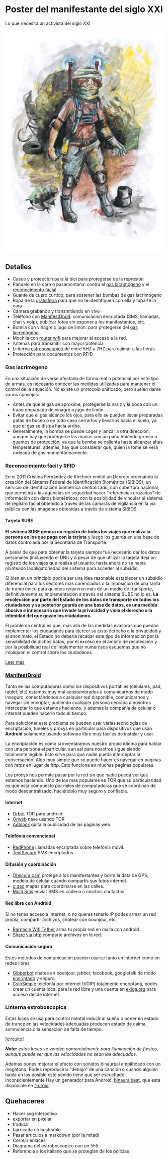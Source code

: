 # Poster del manifestante del siglo XXI

Lo que necesita un activista del siglo XXI

![Poster](poster/poster_revolucionario_de_accion_chico.png)

## Detalles

* Casco y proteccion para la bici para protegerse de la represión
* Pañuelo en la cara o pasamontaña: contra el [gas lacrimógeno](#gas-lacrimgeno) y el [reconocimento fácial](#reconocimiento-fcial)
* Guante de cuero curtido, para sostener las bombas de gas lacrimógeno
* Ropa de la [gratisferia](Gratiferia.md) para que no te identifiquen con ella y taparte la cara
* Cámara grabando y transmitiendo en vivo
* Teléfono con [ManifestDroid](#manifestdroid): comunicación encriptada (SMS, llamadas, chat y voip), publicar fotos sin exponer a los manifestantes, etc.
* Botella con vinagre o jugo de limón: para protegerse del [gas lacrimógeno](#gas-lacrimgeno)
* Mochila con [router wifi](/b4zz4/NodoDeGuerrilla/) para mejorar el acceso a la red.
* Antenas para transmitir con mayor potencia
* Linterna [estroboscopico](https://www.instructables.com/id/Stop-Time-with-an-LED-Stroboscope/?ALLSTEPS) de entre 5HZ a 7HZ para calmar a las fieras
* Protección para documentos con RFID

### Gas lacrimógeno

En una situación de verse afectado de forma real o potencial por este tipo de armas, es necesario conocer las medidas utilizadas para mantener el control de la situación. No existe un protocolo unificado, pero suelen darse varios consejos:

- Antes de que el gas se aproxime, protegerse la nariz y la boca con un trapo empapado de vinagre o jugo de limón.
- Evitar que el gas alcance los ojos, para ello se pueden llevar preparadas gafas de buceo o en todo caso cerrarlos y llevarlos hacia el suelo, ya que el gas se disipa hacia arriba. 
- Generalmente, la bomba se puede coger y lanzar a otra dirección, aunque hay que protegerse las manos con un paño húmedo grueso o guantes de protección, ya que la bomba se calienta hasta alcanzar altas temperaturas, además, hay que considerar que, quien la tome se verá rodeado de gas momentáneamente.

### Reconocimiento fácil y RFID

En el 2011 Cristina Fernández de Kirchner emitió un Decreto ordenando la creación del Sistema Federal de Identificación Biométrica (SIBIOS), un servicio de identificación biométrica centralizado, con cobertura nacional, que permitirá a las agencias de seguridad hacer “referencias cruzadas” de información con datos biométricos, con la posibilidad de vincular el sistema de registro facial obtenido a través de las cámaras de vigilancia en la vía pública con las imágenes obtenidas a través de sistema SIBIOS.

#### Tarjeta SUBE

**El sistema SUBE genera un registro de todos los viajes que realiza la persona en los que paga con la tarjeta** y luego los guarda en una base de datos controlada por la Secretaría de Transporte.

A pesar de que para obtener la tarjeta siempre fue necesario dar los datos personales (incluyendo el DNI) y a pesar de que utilizar la tarjeta deja un registro de los viajes que realiza el usuario, hasta ahora no se había planteado laobligatoriedad del sistema para acceder al subsidio.

Si bien en un principio podría ser una idea razonable establecer un subsidio diferencial para los sectores más carenciados o la imposición de una tarifa de tramo único para quienes requieren más de un medio de transporte, definitivamente su implementación a través del sistema SUBE no lo es. **La recolección por parte del Estado de los datos de transporte de todos los ciudadanos y su posterior guarda en una base de datos, es una medida abusiva e innecesaria que invade la privacidad y viola el derecho a la intimidad del que gozan los ciudadanos.**

El problema central es que, más allá de las medidas evasoras que puedan implementar los ciudadanos para ejercer su justo derecho a la privacidad y al anonimato, el Estado no debería recabar este tipo de información por la sensibilidad de dichos datos, por el exceso en el ámbito de recolección y por la posibilidad real de implementar numerosos esquemas que no impliquen el control sobre los ciudadanos.

[Leer más](SIBIOS.md)

### [ManifestDroid](manifestdroid/)

Tanto en las computadoras como los dispositivos portátiles (celulares, pad, tablet, etc) estamos muy mal acostumbrados a comunicarnos de modo inseguro, conectándonos a cualquier red disponible, comunicarnos y navegar sin encriptar, pudiendo cualquier persona cercana a nosotros interceptar lo que estamos haciendo, y ademas la compañía de celular o internet pueden hacerlo todo el tiempo. 

Para solucionar este problema se pueden usar varias tecnologías de encriptación, tuneles y proxys en particular para dispositivos que usan **Android** solamente usando software libre muy fáciles de instalar y usar.

La encriptación es como si inventáramos nuestro propio idioma para hablar con una persona el particular, aun así para nosotros sigue siendo totalmente legible. Esto sirve para que nadie pueda interceptar la conversación. Algo muy simple que se puede hacer es navegar en paginas con _https_ en lugar de _http_. Esto funciona en muchas paginas populares.

Los proxys nos permite pasar por la red sin que nadie pueda ver que estamos haciendo. Uno de los mas populares es TOR que su particularidad es que esta compuesto por miles de computadoras que se coordinan de modo descentralizado, haciéndolo muy seguro y confiable.

#### Internet

* [Orbot](http://f-droid.org/repository/browse/?fdfilter=browser&fdid=org.torproject.android) TOR para android
* [Orweb](http://f-droid.org/repository/browse/?fdfilter=browser&fdid=info.guardianproject.browser) nave usando TOR
* [Adblock](http://f-droid.org/repository/browse/?fdfilter=adblock&fdid=org.adblockplus.android) quita la publicidad de las paginas web.

#### Telefonía convencional

* [RedPhone](http://www.whispersystems.org/) Llamadas encriptada sobre telefonía móvil.
* [TextSecure](http://www.whispersystems.org/) SMS encriptados.

#### Difusión y coordinación

* [Obscura cam](https://guardianproject.info/apps/obscuracam/) protege a los manifestantes y borra la data de GPS, modelo de celular cuando compartís sus fotos internet.
* [c:geo](http://f-droid.org/repository/browse/?fdfilter=osm&fdid=cgeo.geocaching) mapas para coordinarse en las calles.
* [Multi Sms](https://f-droid.org/repo/com.hectorone.multismssender_13.apk) enviar SMS en cadena a muchos contactos.

#### Red libre con Android

Si no tenes acceso a internet, o no queres tenerlo :P podes armar un red propia, compartir archivos, chatear con bounjour, etc.

* [Barnacle Wifi Tether](http://f-droid.org/repository/browse/?fdfilter=Barnacle%20Wifi%20Tether&fdid=net.szym.barnacle) arma tu propia red en malla con android.
* [Share via http](http://f-droid.org/repository/browse/?fdfilter=share%20via%20http&fdid=com.MarcosDiez.shareviahttp) comparte archivos en la red.

#### Comunicación segura

Estos métodos de comunicación pueden usarse tanto en internet como en redes libres

* [Gibberbot](https://guardianproject.info/apps/gibber/) chatea en bounjour, jabber, facebook, googletalk de modo [encriptado](http://wiki.partidopirata.com.ar/Gibberbot_con_OTR) y seguro.
* [CsipSimple](https://code.google.com/p/csipsimple/) telefonía por internet (VOIP) totalmente encriptada, podes crear un cuenta local para la red libre y una cuenta en [ekiga.org](https://www.ekiga.net/?page=register) para acceso desde internet.

### Linterna estroboscopica

Estas luces se usa para control mental inducir al sueño o poner en estado de trance en las velocidades adecuadas producen estado de calma, somnolencia o la sensación de falta de tiempo.

[circuito]

_**Nota:** estas luces se venden comercialmente para iluminación de fiestas, aunque puede ser que las velocidades no sean las adecuadas._

Además podes mejorar el efecto con sonidos binaureal amplificado con un megáfono. Podes reproducirlo "debajo" de una canción o cuando alguien habla en los posible este sonido tiene que ser escuchado inconscientemente
Hay un generador para Android, [binauralbeat](https://f-droid.org/repository/browse/?fdfilter=binaural&fdid=com.ihunda.android.binauralbeat), que esta disponible en [f-droid](https://f-droid.org/)

## Quehaceres

* Hacer svg interactivo
 * exportar en pixelar
 * traducir
* barricada un hosteable
* Pasar articulos a markdown (por la mitad)
 * Correjir enlaces
* Diagrama del estroboscopico con un 555
* Referencia a los italiano que se protegian de los policias
